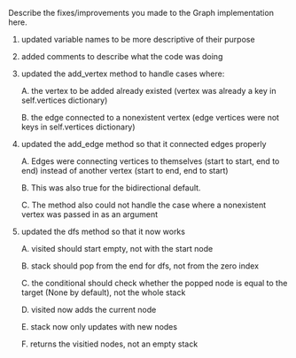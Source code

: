 Describe the fixes/improvements you made to the Graph implementation here.

1. updated variable names to be more descriptive of their purpose
2. added comments to describe what the code was doing
3. updated the add_vertex method to handle cases where:

	A. the vertex to be added already existed (vertex was already a key in self.vertices dictionary)
	
	B. the edge connected to a nonexistent vertex (edge vertices were not keys in self.vertices dictionary)

4. updated the add_edge method so that it connected edges properly

	A. Edges were connecting vertices to themselves (start to start, end to end) instead of another vertex (start to end, end to      start)
	
	B. This was also true for the bidirectional default.
	
	C. The method also could not handle the case where a nonexistent vertex was passed in as an argument

5.  updated the dfs method so that it now works

	A. visited should start empty, not with the start node
	
	B. stack should pop from the end for dfs, not from the zero index
	
	C. the conditional should check whether the popped node is equal to the target (None by default), not the whole stack
	
	D. visited now adds the current node
	
	E. stack now only updates with new nodes
	
	F. returns the visitied nodes, not an empty stack
